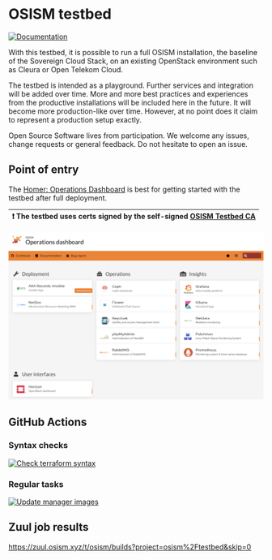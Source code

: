 # OSISM testbed

[![Documentation](https://img.shields.io/static/v1?label=&message=documentation&color=blue)](https://docs.osism.tech/testbed)

With this testbed, it is possible to run a full OSISM installation, the baseline
of the Sovereign Cloud Stack, on an existing OpenStack environment such as Cleura
or Open Telekom Cloud.

The testbed is intended as a playground. Further services and integration will be
added over time. More and more best practices and experiences from the productive
installations will be included here in the future. It will become more production-like
over time. However, at no point does it claim to represent a production setup exactly.

Open Source Software lives from participation. We welcome any issues, change requests
or general feedback. Do not hesitate to open an issue.

## Point of entry

The [Homer: Operations Dashboard](https://homer.testbed.osism.xyz) is best for
getting started with the testbed after full deployment.

| :exclamation: The testbed uses certs signed by the self-signed [OSISM Testbed CA](https://raw.githubusercontent.com/osism/testbed/main/environments/kolla/certificates/ca/testbed.crt) |
|----------------------------------------------------------------------------------------------------------------------------------------------------------------------------------------|

![Operations Dashboard](https://raw.githubusercontent.com/osism/testbed/main/contrib/assets/operations-dashboard.png)

## GitHub Actions

### Syntax checks

[![Check terraform syntax](https://github.com/osism/testbed/actions/workflows/check-terraform-syntax.yml/badge.svg)](https://github.com/osism/testbed/actions/workflows/check-terraform-syntax.yml)

### Regular tasks

[![Update manager images](https://github.com/osism/testbed/actions/workflows/update-manager-images.yml/badge.svg)](https://github.com/osism/testbed/actions/workflows/update-manager-images.yml)

## Zuul job results

https://zuul.osism.xyz/t/osism/builds?project=osism%2Ftestbed&skip=0
